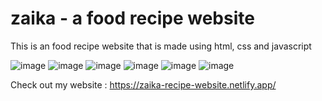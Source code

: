 # zaika - a food recipe website
This is an food recipe website that is made using html, css and javascript

![image](https://github.com/user-attachments/assets/76b71191-6d56-49f9-87ba-b4ebd206aeaa)
![image](https://github.com/user-attachments/assets/4bf221b1-b98b-4aa1-9326-55d6bead74eb)
![image](https://github.com/user-attachments/assets/755c81ee-ef7e-4bf8-b836-b9903e280305)
![image](https://github.com/user-attachments/assets/291fd3e7-3b4a-42f8-aa69-0bfb9a1b1936)
![image](https://github.com/user-attachments/assets/9124f90c-2955-44d8-b6db-fbd73a51d51a)
![image](https://github.com/user-attachments/assets/c69922b1-ad70-4c05-96fd-ed46931e510a)






Check out my website : 
https://zaika-recipe-website.netlify.app/
